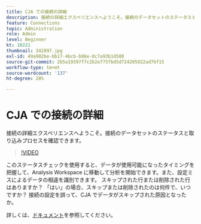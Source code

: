 ```yaml
---
title: CJA での接続の詳細
description: 接続の詳細エクスペリエンスへようこそ。接続のデータセットのステータスと取り込みプロセスを確認できます。
feature: Connections
topic: Administration
role: Admin
level: Beginner
kt: 10221
thumbnail: 342097.jpg
exl-id: 49a902be-bb17-4bcb-b86e-0c7a93b1d580
source-git-commit: 2b5a19397f7c2b2e775fbd5d724205922ad76f15
workflow-type: tm+mt
source-wordcount: '137'
ht-degree: 28%

---
```


# CJA での接続の詳細

接続の詳細エクスペリエンスへようこそ。接続のデータセットのステータスと取り込みプロセスを確認できます。

>[!VIDEO](https://video.tv.adobe.com/v/342097/?quality=12&learn=on)

このステータスチェックを使用すると、データが使用可能になったタイミングを把握して、Analysis Workspace に移動して分析を開始できます。また、設定ミスによるデータの相違を識別できます。 スキップされた行または削除された行はありますか？ 「はい」の場合、スキップまたは削除されたのは何件で、いつですか？ 接続の設定を誤って、CJA でデータがスキップされた原因となったか。

詳しくは、[ドキュメント](https://experienceleague.adobe.com/docs/analytics-platform/using/cja-connections/manage-connections.html)を参照してください。
